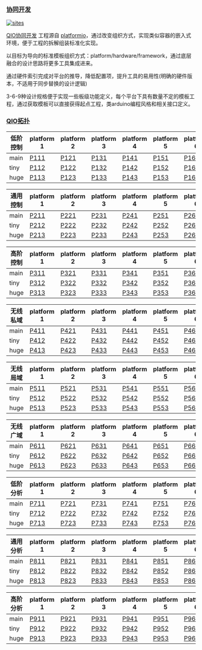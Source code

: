 ﻿### [协同开发](https://github.com/OS-Q/QIO)

[![sites](http://182.61.61.133/link/resources/OSQ.png)](http://www.OS-Q.com)

[QIO协同开发](https://github.com/OS-Q/QIO) 工程源自 [platformio](https://github.com/platformio/platformio-core)，通过改变组织方式，实现类似容器的嵌入式环境，便于工程的拆解组装标准化实现。

以目标为导向的标准模板组织方式：platform/hardware/framework，通过底层融合的设计思路将更多工具集成进来。

通过硬件索引完成对平台的推导，降低配置项，提升工具的易用性(明确的硬件版本，不适用于同步替换的设计逻辑)

3-6-9种设计规格便于实现一些板级功能定义，每个平台下具有数量不定的模板工程，通过获取模板可以直接获得起点工程，类arduino编程风格和相关接口定义。

### [QIO拓扑](https://github.com/QIO)

| 低阶控制 | platform 1 | platform 2 | platform 3 | platform 4 | platform 5 | platform 6 |
| ------- | ------- | ------- | ------- | ------- | ------- | ------- |
| main | [P111](https://github.com/OS-Q/P111) | [P121](https://github.com/OS-Q/P121) | [P131](https://github.com/OS-Q/P131) | [P141](https://github.com/OS-Q/P141) | [P151](https://github.com/OS-Q/P151) | [P161](https://github.com/OS-Q/P161) |
| tiny | [P112](https://github.com/OS-Q/P112) | [P122](https://github.com/OS-Q/P122) | [P132](https://github.com/OS-Q/P132) | [P142](https://github.com/OS-Q/P142) | [P152](https://github.com/OS-Q/P152) | [P162](https://github.com/OS-Q/P162) |
| huge | [P113](https://github.com/OS-Q/P113) | [P123](https://github.com/OS-Q/P123) | [P133](https://github.com/OS-Q/P133) | [P143](https://github.com/OS-Q/P143) | [P153](https://github.com/OS-Q/P153) | [P163](https://github.com/OS-Q/P163) |

| 通用控制 | platform 1 | platform 2 | platform 3 | platform 4 | platform 5 | platform 6 |
| ------- | ------- | ------- | ------- | ------- | ------- | ------- |
| main | [P211](https://github.com/OS-Q/P211) | [P221](https://github.com/OS-Q/P221) | [P231](https://github.com/OS-Q/P231) | [P241](https://github.com/OS-Q/P241) | [P251](https://github.com/OS-Q/P251) | [P261](https://github.com/OS-Q/P261) |
| tiny | [P212](https://github.com/OS-Q/P212) | [P222](https://github.com/OS-Q/P222) | [P232](https://github.com/OS-Q/P232) | [P242](https://github.com/OS-Q/P242) | [P252](https://github.com/OS-Q/P252) | [P262](https://github.com/OS-Q/P262) |
| huge | [P213](https://github.com/OS-Q/P213) | [P223](https://github.com/OS-Q/P223) | [P233](https://github.com/OS-Q/P233) | [P243](https://github.com/OS-Q/P243) | [P253](https://github.com/OS-Q/P253) | [P263](https://github.com/OS-Q/P263) |

| 高阶控制 | platform 1 | platform 2 | platform 3 | platform 4 | platform 5 | platform 6 |
| ------- | ------- | ------- | ------- | ------- | ------- | ------- |
| main | [P311](https://github.com/OS-Q/P311) | [P321](https://github.com/OS-Q/P321) | [P331](https://github.com/OS-Q/P331) | [P341](https://github.com/OS-Q/P341) | [P351](https://github.com/OS-Q/P351) | [P361](https://github.com/OS-Q/P361) |
| tiny | [P312](https://github.com/OS-Q/P312) | [P322](https://github.com/OS-Q/P322) | [P332](https://github.com/OS-Q/P332) | [P342](https://github.com/OS-Q/P342) | [P352](https://github.com/OS-Q/P352) | [P362](https://github.com/OS-Q/P362) |
| huge | [P313](https://github.com/OS-Q/P313) | [P323](https://github.com/OS-Q/P323) | [P333](https://github.com/OS-Q/P333) | [P343](https://github.com/OS-Q/P343) | [P353](https://github.com/OS-Q/P353) | [P363](https://github.com/OS-Q/P363) |

| 无线私域 | platform 1 | platform 2 | platform 3 | platform 4 | platform 5 | platform 6 |
| ------- | ------- | ------- | ------- | ------- | ------- | ------- |
| main | [P411](https://github.com/OS-Q/P411) | [P421](https://github.com/OS-Q/P421) | [P431](https://github.com/OS-Q/P431) | [P441](https://github.com/OS-Q/P441) | [P451](https://github.com/OS-Q/P451) | [P461](https://github.com/OS-Q/P461) |
| tiny | [P412](https://github.com/OS-Q/P412) | [P422](https://github.com/OS-Q/P422) | [P432](https://github.com/OS-Q/P432) | [P442](https://github.com/OS-Q/P442) | [P452](https://github.com/OS-Q/P452) | [P462](https://github.com/OS-Q/P462) |
| huge | [P413](https://github.com/OS-Q/P413) | [P423](https://github.com/OS-Q/P423) | [P433](https://github.com/OS-Q/P433) | [P443](https://github.com/OS-Q/P443) | [P453](https://github.com/OS-Q/P453) | [P463](https://github.com/OS-Q/P463) |

| 无线局域 | platform 1 | platform 2 | platform 3 | platform 4 | platform 5 | platform 6 |
| ------- | ------- | ------- | ------- | ------- | ------- | ------- |
| main | [P511](https://github.com/OS-Q/P511) | [P521](https://github.com/OS-Q/P521) | [P531](https://github.com/OS-Q/P531) | [P541](https://github.com/OS-Q/P541) | [P551](https://github.com/OS-Q/P551) | [P561](https://github.com/OS-Q/P561) |
| tiny | [P512](https://github.com/OS-Q/P512) | [P522](https://github.com/OS-Q/P522) | [P532](https://github.com/OS-Q/P532) | [P542](https://github.com/OS-Q/P542) | [P552](https://github.com/OS-Q/P552) | [P562](https://github.com/OS-Q/P562) |
| huge | [P513](https://github.com/OS-Q/P513) | [P523](https://github.com/OS-Q/P523) | [P533](https://github.com/OS-Q/P533) | [P543](https://github.com/OS-Q/P543) | [P553](https://github.com/OS-Q/P553) | [P563](https://github.com/OS-Q/P563) |

| 无线广域 | platform 1 | platform 2 | platform 3 | platform 4 | platform 5 | platform 6 |
| ------- | ------- | ------- | ------- | ------- | ------- | ------- |
| main | [P611](https://github.com/OS-Q/P611) | [P621](https://github.com/OS-Q/P621) | [P631](https://github.com/OS-Q/P631) | [P641](https://github.com/OS-Q/P641) | [P651](https://github.com/OS-Q/P651) | [P661](https://github.com/OS-Q/P661) |
| tiny | [P612](https://github.com/OS-Q/P612) | [P622](https://github.com/OS-Q/P622) | [P632](https://github.com/OS-Q/P632) | [P642](https://github.com/OS-Q/P642) | [P652](https://github.com/OS-Q/P652) | [P662](https://github.com/OS-Q/P662) |
| huge | [P613](https://github.com/OS-Q/P613) | [P623](https://github.com/OS-Q/P623) | [P633](https://github.com/OS-Q/P633) | [P643](https://github.com/OS-Q/P643) | [P653](https://github.com/OS-Q/P653) | [P663](https://github.com/OS-Q/P663) |

| 低阶分析 | platform 1 | platform 2 | platform 3 | platform 4 | platform 5 | platform 6 |
| ------- | ------- | ------- | ------- | ------- | ------- | ------- |
| main | [P711](https://github.com/OS-Q/P711) | [P721](https://github.com/OS-Q/P721) | [P731](https://github.com/OS-Q/P731) | [P741](https://github.com/OS-Q/P741) | [P751](https://github.com/OS-Q/P751) | [P761](https://github.com/OS-Q/P761) |
| tiny | [P712](https://github.com/OS-Q/P712) | [P722](https://github.com/OS-Q/P722) | [P732](https://github.com/OS-Q/P732) | [P742](https://github.com/OS-Q/P742) | [P752](https://github.com/OS-Q/P752) | [P762](https://github.com/OS-Q/P762) |
| huge | [P713](https://github.com/OS-Q/P713) | [P723](https://github.com/OS-Q/P723) | [P733](https://github.com/OS-Q/P733) | [P743](https://github.com/OS-Q/P743) | [P753](https://github.com/OS-Q/P753) | [P763](https://github.com/OS-Q/P763) |

| 通用分析 | platform 1 | platform 2 | platform 3 | platform 4 | platform 5 | platform 6 |
| ------- | ------- | ------- | ------- | ------- | ------- | ------- |
| main | [P811](https://github.com/OS-Q/P811) | [P821](https://github.com/OS-Q/P821) | [P831](https://github.com/OS-Q/P831) | [P841](https://github.com/OS-Q/P841) | [P851](https://github.com/OS-Q/P851) | [P861](https://github.com/OS-Q/P861) |
| tiny | [P812](https://github.com/OS-Q/P812) | [P822](https://github.com/OS-Q/P822) | [P832](https://github.com/OS-Q/P832) | [P842](https://github.com/OS-Q/P842) | [P852](https://github.com/OS-Q/P852) | [P862](https://github.com/OS-Q/P862) |
| huge | [P813](https://github.com/OS-Q/P813) | [P823](https://github.com/OS-Q/P823) | [P833](https://github.com/OS-Q/P833) | [P843](https://github.com/OS-Q/P843) | [P853](https://github.com/OS-Q/P853) | [P863](https://github.com/OS-Q/P863) |

| 高阶分析 | platform 1 | platform 2 | platform 3 | platform 4 | platform 5 | platform 6 |
| ------- | ------- | ------- | ------- | ------- | ------- | ------- |
| main | [P911](https://github.com/OS-Q/P911) | [P921](https://github.com/OS-Q/P921) | [P931](https://github.com/OS-Q/P931) | [P941](https://github.com/OS-Q/P941) | [P951](https://github.com/OS-Q/P951) | [P961](https://github.com/OS-Q/P961) |
| tiny | [P912](https://github.com/OS-Q/P912) | [P922](https://github.com/OS-Q/P922) | [P932](https://github.com/OS-Q/P932) | [P942](https://github.com/OS-Q/P942) | [P952](https://github.com/OS-Q/P952) | [P962](https://github.com/OS-Q/P962) |
| huge | [P913](https://github.com/OS-Q/P913) | [P923](https://github.com/OS-Q/P923) | [P933](https://github.com/OS-Q/P933) | [P943](https://github.com/OS-Q/P943) | [P953](https://github.com/OS-Q/P953) | [P963](https://github.com/OS-Q/P963) |
